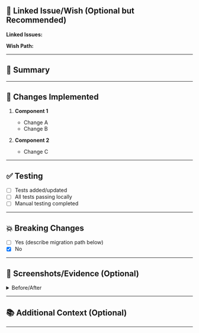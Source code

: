 ## 🔗 Linked Issue/Wish (Optional but Recommended)

<!-- Link to issue using GitHub keywords below (one per line): -->
<!-- - Closes #123 -->
<!-- - Fixes #456 -->
<!-- - Resolves #789 -->

<!-- Or reference wish implementation: -->
<!-- Implements: .genie/wishes/my-feature.md -->

**Linked Issues:**
<!-- - Closes #number or N/A -->

**Wish Path:**
<!-- .genie/wishes/file.md or N/A -->

---

## 📝 Summary

<!-- Brief description of what this PR does -->

---

## 🔧 Changes Implemented

<!-- Bulleted list or sections of changes -->

1. **Component 1**
   - Change A
   - Change B

2. **Component 2**
   - Change C

---

## ✅ Testing

<!-- What testing was done? -->

- [ ] Tests added/updated
- [ ] All tests passing locally
- [ ] Manual testing completed

<!-- Add testing details if needed -->

---

## 💥 Breaking Changes

<!-- Does this introduce breaking changes? -->

- [ ] Yes (describe migration path below)
- [x] No

<!-- If yes, describe migration path: -->

---

## 📸 Screenshots/Evidence (Optional)

<!-- Add screenshots, logs, or other evidence -->

<details>
<summary>Before/After</summary>

<!-- Images or code snippets here -->

</details>

---

## 📚 Additional Context (Optional)

<!-- Any other relevant information -->

---

<!--
🤖 Automation Notes:
- If issue linked: PR inherits labels (type:*, priority:*, area:*) from issue
- If wish path provided: PR marked for archival on merge
- No issue link required for quick fixes, typos, or external contributions
-->
